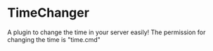 # TimeChanger
A plugin to change the time in your server easily!
The permission for changing the time is "time.cmd"
